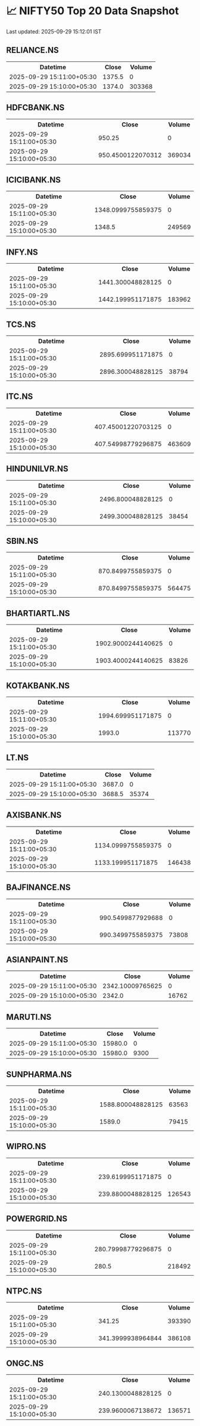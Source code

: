 # 📈 NIFTY50 Top 20 Data Snapshot

Last updated: 2025-09-29 15:12:01 IST

## RELIANCE.NS

<table>
  <tr><th>Datetime</th><th>Close</th><th>Volume</th></tr>
  <tr><td>2025-09-29 15:11:00+05:30</td><td>1375.5</td><td>0</td></tr>
  <tr><td>2025-09-29 15:10:00+05:30</td><td>1374.0</td><td>303368</td></tr>
</table>

## HDFCBANK.NS

<table>
  <tr><th>Datetime</th><th>Close</th><th>Volume</th></tr>
  <tr><td>2025-09-29 15:11:00+05:30</td><td>950.25</td><td>0</td></tr>
  <tr><td>2025-09-29 15:10:00+05:30</td><td>950.4500122070312</td><td>369034</td></tr>
</table>

## ICICIBANK.NS

<table>
  <tr><th>Datetime</th><th>Close</th><th>Volume</th></tr>
  <tr><td>2025-09-29 15:11:00+05:30</td><td>1348.0999755859375</td><td>0</td></tr>
  <tr><td>2025-09-29 15:10:00+05:30</td><td>1348.5</td><td>249569</td></tr>
</table>

## INFY.NS

<table>
  <tr><th>Datetime</th><th>Close</th><th>Volume</th></tr>
  <tr><td>2025-09-29 15:11:00+05:30</td><td>1441.300048828125</td><td>0</td></tr>
  <tr><td>2025-09-29 15:10:00+05:30</td><td>1442.199951171875</td><td>183962</td></tr>
</table>

## TCS.NS

<table>
  <tr><th>Datetime</th><th>Close</th><th>Volume</th></tr>
  <tr><td>2025-09-29 15:11:00+05:30</td><td>2895.699951171875</td><td>0</td></tr>
  <tr><td>2025-09-29 15:10:00+05:30</td><td>2896.300048828125</td><td>38794</td></tr>
</table>

## ITC.NS

<table>
  <tr><th>Datetime</th><th>Close</th><th>Volume</th></tr>
  <tr><td>2025-09-29 15:11:00+05:30</td><td>407.45001220703125</td><td>0</td></tr>
  <tr><td>2025-09-29 15:10:00+05:30</td><td>407.54998779296875</td><td>463609</td></tr>
</table>

## HINDUNILVR.NS

<table>
  <tr><th>Datetime</th><th>Close</th><th>Volume</th></tr>
  <tr><td>2025-09-29 15:11:00+05:30</td><td>2496.800048828125</td><td>0</td></tr>
  <tr><td>2025-09-29 15:10:00+05:30</td><td>2499.300048828125</td><td>38454</td></tr>
</table>

## SBIN.NS

<table>
  <tr><th>Datetime</th><th>Close</th><th>Volume</th></tr>
  <tr><td>2025-09-29 15:11:00+05:30</td><td>870.8499755859375</td><td>0</td></tr>
  <tr><td>2025-09-29 15:10:00+05:30</td><td>870.8499755859375</td><td>564475</td></tr>
</table>

## BHARTIARTL.NS

<table>
  <tr><th>Datetime</th><th>Close</th><th>Volume</th></tr>
  <tr><td>2025-09-29 15:11:00+05:30</td><td>1902.9000244140625</td><td>0</td></tr>
  <tr><td>2025-09-29 15:10:00+05:30</td><td>1903.4000244140625</td><td>83826</td></tr>
</table>

## KOTAKBANK.NS

<table>
  <tr><th>Datetime</th><th>Close</th><th>Volume</th></tr>
  <tr><td>2025-09-29 15:11:00+05:30</td><td>1994.699951171875</td><td>0</td></tr>
  <tr><td>2025-09-29 15:10:00+05:30</td><td>1993.0</td><td>113770</td></tr>
</table>

## LT.NS

<table>
  <tr><th>Datetime</th><th>Close</th><th>Volume</th></tr>
  <tr><td>2025-09-29 15:11:00+05:30</td><td>3687.0</td><td>0</td></tr>
  <tr><td>2025-09-29 15:10:00+05:30</td><td>3688.5</td><td>35374</td></tr>
</table>

## AXISBANK.NS

<table>
  <tr><th>Datetime</th><th>Close</th><th>Volume</th></tr>
  <tr><td>2025-09-29 15:11:00+05:30</td><td>1134.0999755859375</td><td>0</td></tr>
  <tr><td>2025-09-29 15:10:00+05:30</td><td>1133.199951171875</td><td>146438</td></tr>
</table>

## BAJFINANCE.NS

<table>
  <tr><th>Datetime</th><th>Close</th><th>Volume</th></tr>
  <tr><td>2025-09-29 15:11:00+05:30</td><td>990.5499877929688</td><td>0</td></tr>
  <tr><td>2025-09-29 15:10:00+05:30</td><td>990.3499755859375</td><td>73808</td></tr>
</table>

## ASIANPAINT.NS

<table>
  <tr><th>Datetime</th><th>Close</th><th>Volume</th></tr>
  <tr><td>2025-09-29 15:11:00+05:30</td><td>2342.10009765625</td><td>0</td></tr>
  <tr><td>2025-09-29 15:10:00+05:30</td><td>2342.0</td><td>16762</td></tr>
</table>

## MARUTI.NS

<table>
  <tr><th>Datetime</th><th>Close</th><th>Volume</th></tr>
  <tr><td>2025-09-29 15:11:00+05:30</td><td>15980.0</td><td>0</td></tr>
  <tr><td>2025-09-29 15:10:00+05:30</td><td>15980.0</td><td>9300</td></tr>
</table>

## SUNPHARMA.NS

<table>
  <tr><th>Datetime</th><th>Close</th><th>Volume</th></tr>
  <tr><td>2025-09-29 15:11:00+05:30</td><td>1588.800048828125</td><td>63563</td></tr>
  <tr><td>2025-09-29 15:10:00+05:30</td><td>1589.0</td><td>79415</td></tr>
</table>

## WIPRO.NS

<table>
  <tr><th>Datetime</th><th>Close</th><th>Volume</th></tr>
  <tr><td>2025-09-29 15:11:00+05:30</td><td>239.6199951171875</td><td>0</td></tr>
  <tr><td>2025-09-29 15:10:00+05:30</td><td>239.8800048828125</td><td>126543</td></tr>
</table>

## POWERGRID.NS

<table>
  <tr><th>Datetime</th><th>Close</th><th>Volume</th></tr>
  <tr><td>2025-09-29 15:11:00+05:30</td><td>280.79998779296875</td><td>0</td></tr>
  <tr><td>2025-09-29 15:10:00+05:30</td><td>280.5</td><td>218492</td></tr>
</table>

## NTPC.NS

<table>
  <tr><th>Datetime</th><th>Close</th><th>Volume</th></tr>
  <tr><td>2025-09-29 15:11:00+05:30</td><td>341.25</td><td>393390</td></tr>
  <tr><td>2025-09-29 15:10:00+05:30</td><td>341.3999938964844</td><td>386108</td></tr>
</table>

## ONGC.NS

<table>
  <tr><th>Datetime</th><th>Close</th><th>Volume</th></tr>
  <tr><td>2025-09-29 15:11:00+05:30</td><td>240.1300048828125</td><td>0</td></tr>
  <tr><td>2025-09-29 15:10:00+05:30</td><td>239.9600067138672</td><td>136571</td></tr>
</table>

